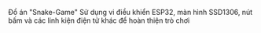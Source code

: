 Đồ án "Snake-Game"
Sử dụng vi điều khiển ESP32, màn hình SSD1306, nút bấm và các linh kiện điện tử khác để hoàn thiện trò chơi
